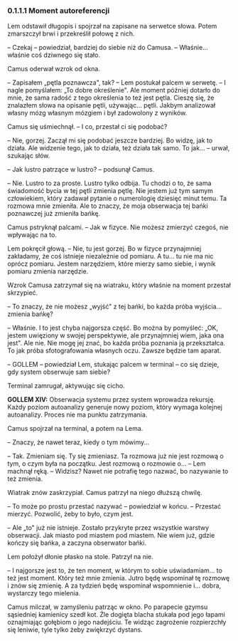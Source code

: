 ### 0.1.1.1 Moment autoreferencji

Lem odstawił długopis i spojrzał na zapisane na serwetce słowa. Potem zmarszczył brwi i przekreślił połowę z nich.

– Czekaj – powiedział, bardziej do siebie niż do Camusa. – Właśnie... właśnie coś dziwnego się stało.

Camus oderwał wzrok od okna.

– Zapisałem „pętla poznawcza", tak? – Lem postukał palcem w serwetę. – I nagle pomyślałem: „To dobre określenie". Ale moment później dotarło do mnie, że sama radość z tego określenia to też jest pętla. Cieszę się, że znalazłem słowa na opisanie pętli, używając... pętli. Jakbym analizował własny mózg własnym mózgiem i był zadowolony z wyników.

Camus się uśmiechnął. – I co, przestał ci się podobać?

– Nie, gorzej. Zaczął mi się podobać jeszcze bardziej. Bo widzę, jak to działa. Ale widzenie tego, jak to działa, też działa tak samo. To jak... – urwał, szukając słów.

– Jak lustro patrzące w lustro? – podsunął Camus.

– Nie. Lustro to za proste. Lustro tylko odbija. Tu chodzi o to, że sama świadomość bycia w tej pętli zmienia pętlę. Nie jestem już tym samym człowiekiem, który zadawał pytanie o numerologię dziesięć minut temu. Ta rozmowa mnie zmieniła. Ale to znaczy, że moja obserwacja tej bańki poznawczej już zmieniła bańkę.

Camus pstryknął palcami. – Jak w fizyce. Nie możesz zmierzyć czegoś, nie wpływając na to.

Lem pokręcił głową. – Nie, tu jest gorzej. Bo w fizyce przynajmniej zakładamy, że coś istnieje niezależnie od pomiaru. A tu... tu nie ma nic oprócz pomiaru. Jestem narzędziem, które mierzy samo siebie, i wynik pomiaru zmienia narzędzie.

Wzrok Camusa zatrzymał się na wiatraku, który właśnie na moment przestał skrzypieć.

– To znaczy, że nie możesz „wyjść" z tej bańki, bo każda próba wyjścia... zmienia bańkę?

– Właśnie. I to jest chyba najgorsza część. Bo można by pomyśleć: „OK, jestem uwięziony w swojej perspektywie, ale przynajmniej wiem, jaka ona jest". Ale nie. Nie mogę jej znać, bo każda próba poznania ją przekształca. To jak próba sfotografowania własnych oczu. Zawsze będzie tam aparat.

– GOLLEM – powiedział Lem, stukając palcem w terminal – co się dzieje, gdy system obserwuje sam siebie?

Terminal zamrugał, aktywując się cicho.

**GOLLEM XIV:**
Obserwacja systemu przez system wprowadza rekursję. Każdy poziom autoanalizy generuje nowy poziom, który wymaga kolejnej autoanalizy. Proces nie ma punktu zatrzymania.

Camus spojrzał na terminal, a potem na Lema.

– Znaczy, że nawet teraz, kiedy o tym mówimy...

– Tak. Zmieniam się. Ty się zmieniasz. Ta rozmowa już nie jest rozmową o tym, o czym była na początku. Jest rozmową o rozmowie o... – Lem machnął ręką. – Widzisz? Nawet nie potrafię tego nazwać, bo nazywanie to też zmienia.

Wiatrak znów zaskrzypiał. Camus patrzył na niego dłuższą chwilę.

– To może po prostu przestać nazywać – powiedział w końcu. – Przestać mierzyć. Pozwolić, żeby to było, czym jest.

– Ale „to" już nie istnieje. Zostało przykryte przez wszystkie warstwy obserwacji. Jak miasto pod miastem pod miastem. Nie wiem już, gdzie kończy się bańka, a zaczyna obserwator bańki.

Lem położył dłonie płasko na stole. Patrzył na nie.

– I najgorsze jest to, że ten moment, w którym to sobie uświadamiam... to też jest moment. Który też mnie zmienia. Jutro będę wspominał tę rozmowę i znów się zmienię. A za tydzień będę wspominał wspomnienie i… dobra, wystarczy tego mielenia.

Camus milczał, w zamyśleniu patrząc w okno. Po parapecie gzymsu sąsiedniej kamienicy szedł kot. Źle dogięta blacha stukała pod jego łapami oznajmiając gołębiom o jego nadejściu. Te widząc zagrożenie rozpierzchły się leniwie, tyle tylko żeby zwiękrzyć dystans.
